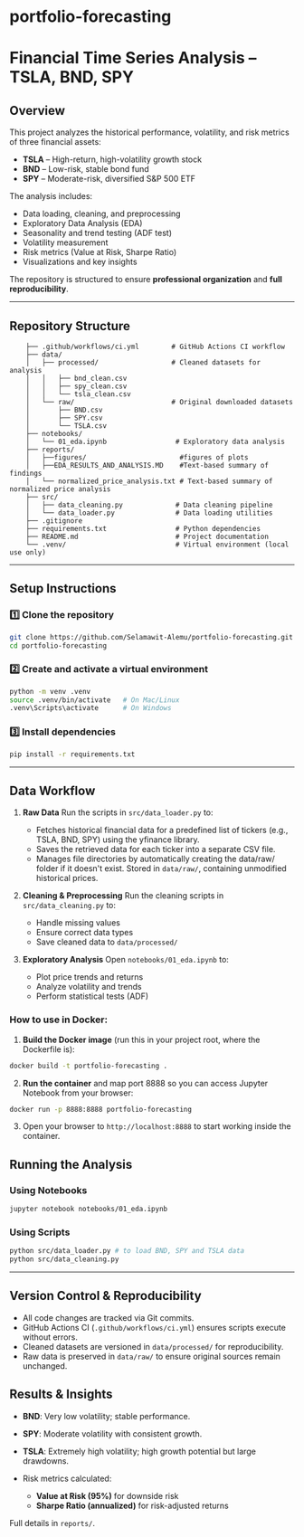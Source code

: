 # portfolio-forecasting

# **Financial Time Series Analysis – TSLA, BND, SPY**

## **Overview**

This project analyzes the historical performance, volatility, and risk metrics of three financial assets:

* **TSLA** – High-return, high-volatility growth stock
* **BND** – Low-risk, stable bond fund
* **SPY** – Moderate-risk, diversified S\&P 500 ETF

The analysis includes:

* Data loading, cleaning, and preprocessing
* Exploratory Data Analysis (EDA)
* Seasonality and trend testing (ADF test)
* Volatility measurement
* Risk metrics (Value at Risk, Sharpe Ratio)
* Visualizations and key insights

The repository is structured to ensure **professional organization** and **full reproducibility**.

---

## **Repository Structure**

```plaintext
    ├── .github/workflows/ci.yml        # GitHub Actions CI workflow
    ├── data/
    │   ├── processed/                  # Cleaned datasets for analysis
    │   │   ├── bnd_clean.csv
    │   │   ├── spy_clean.csv
    │   │   └── tsla_clean.csv
    │   └── raw/                        # Original downloaded datasets
    │       ├── BND.csv
    │       ├── SPY.csv
    │       └── TSLA.csv
    ├── notebooks/
    │   └── 01_eda.ipynb                 # Exploratory data analysis
    ├── reports/
    │   ├──figures/                       #figures of plots
    │   ├──EDA_RESULTS_AND_ANALYSIS.MD    #Text-based summary of findings
    │   └── normalized_price_analysis.txt # Text-based summary of normalized price analysis
    ├── src/
    │   ├── data_cleaning.py             # Data cleaning pipeline
    │   └── data_loader.py               # Data loading utilities
    ├── .gitignore
    ├── requirements.txt                 # Python dependencies
    ├── README.md                        # Project documentation
    └── .venv/                           # Virtual environment (local use only)
```

---

## **Setup Instructions**

### 1️⃣ Clone the repository

```bash
git clone https://github.com/Selamawit-Alemu/portfolio-forecasting.git
cd portfolio-forecasting
```

### 2️⃣ Create and activate a virtual environment

```bash
python -m venv .venv
source .venv/bin/activate   # On Mac/Linux
.venv\Scripts\activate      # On Windows
```

### 3️⃣ Install dependencies

```bash
pip install -r requirements.txt
```

---

## **Data Workflow**

1. **Raw Data**
   Run the scripts in `src/data_loader.py` to:

    * Fetches historical financial data for a predefined list of tickers (e.g., TSLA, BND, SPY) using the yfinance library.
    * Saves the retrieved data for each ticker into a separate CSV file.
    * Manages file directories by automatically creating the data/raw/ folder if it doesn't exist.
   Stored in `data/raw/`, containing unmodified historical prices.

2. **Cleaning & Preprocessing**
   Run the cleaning scripts in `src/data_cleaning.py` to:

   * Handle missing values
   * Ensure correct data types
   * Save cleaned data to `data/processed/`

3. **Exploratory Analysis**
   Open `notebooks/01_eda.ipynb` to:

   * Plot price trends and returns
   * Analyze volatility and trends
   * Perform statistical tests (ADF)


### How to use in Docker:

1. **Build the Docker image** (run this in your project root, where the Dockerfile is):

```bash
docker build -t portfolio-forecasting .
```

2. **Run the container** and map port 8888 so you can access Jupyter Notebook from your browser:

```bash
docker run -p 8888:8888 portfolio-forecasting
```

3. Open your browser to `http://localhost:8888` to start working inside the container.

## **Running the Analysis**

### Using Notebooks

```bash
jupyter notebook notebooks/01_eda.ipynb
```

### Using Scripts

```bash
python src/data_loader.py # to load BND, SPY and TSLA data
python src/data_cleaning.py
```

---

## **Version Control & Reproducibility**

* All code changes are tracked via Git commits.
* GitHub Actions CI (`.github/workflows/ci.yml`) ensures scripts execute without errors.
* Cleaned datasets are versioned in `data/processed/` for reproducibility.
* Raw data is preserved in `data/raw/` to ensure original sources remain unchanged.


## **Results & Insights**

* **BND**: Very low volatility; stable performance.
* **SPY**: Moderate volatility with consistent growth.
* **TSLA**: Extremely high volatility; high growth potential but large drawdowns.
* Risk metrics calculated:

  * **Value at Risk (95%)** for downside risk
  * **Sharpe Ratio (annualized)** for risk-adjusted returns

Full details in `reports/`.

